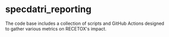 # specdatri_reporting
The code base includes a collection of scripts and GitHub Actions designed to gather various metrics on RECETOX's impact.
